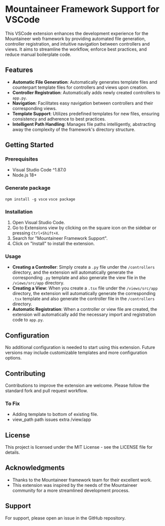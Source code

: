 # Mountaineer Framework Support for VSCode

This VSCode extension enhances the development experience for the Mountaineer web framework by providing automated file generation, controller registration, and intuitive navigation between controllers and views. It aims to streamline the workflow, enforce best practices, and reduce manual boilerplate code.

## Features

- **Automatic File Generation**: Automatically generates template files and counterpart template files for controllers and views upon creation.
- **Controller Registration**: Automatically adds newly created controllers to `app.py`.
- **Navigation**: Facilitates easy navigation between controllers and their corresponding views.
- **Template Support**: Utilizes predefined templates for new files, ensuring consistency and adherence to best practices.
- **Intelligent Path Handling**: Manages file paths intelligently, abstracting away the complexity of the framework's directory structure.

## Getting Started

### Prerequisites

- Visual Studio Code ^1.87.0
- Node.js 18+

### Generate package

`npm install -g vsce`
`vsce package`

### Installation

1. Open Visual Studio Code.
2. Go to Extensions view by clicking on the square icon on the sidebar or pressing `Ctrl+Shift+X`.
3. Search for "Mountaineer Framework Support".
4. Click on "Install" to install the extension.

### Usage

- **Creating a Controller**: Simply create a `.py` file under the `/controllers` directory, and the extension will automatically generate the corresponding `.py` template and also generate the view file in the `/views/src/app` directory.
- **Creating a View**: When you create a `.tsx` file under the `/views/src/app` directory, the extension will automatically generate the corresponding `.tsx` template and also generate the controller file in the `/controllers` directory.
- **Automatic Registration**: When a controller or view file are created, the extension will automatically add the necessary import and registration code to `app.py`.

## Configuration

No additional configuration is needed to start using this extension. Future versions may include customizable templates and more configuration options.

## Contributing

Contributions to improve the extension are welcome. Please follow the standard fork and pull request workflow.

### To Fix

- Adding template to bottom of existing file.
- view_path path issues extra /view/app 


## License

This project is licensed under the MIT License - see the LICENSE file for details.

## Acknowledgments

- Thanks to the Mountaineer framework team for their excellent work.
- This extension was inspired by the needs of the Mountaineer community for a more streamlined development process.

## Support

For support, please open an issue in the GitHub repository.
